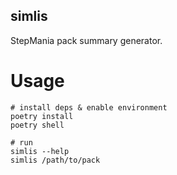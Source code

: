 simlis
------

StepMania pack summary generator.

# Usage
```
# install deps & enable environment
poetry install
poetry shell

# run
simlis --help
simlis /path/to/pack
```
